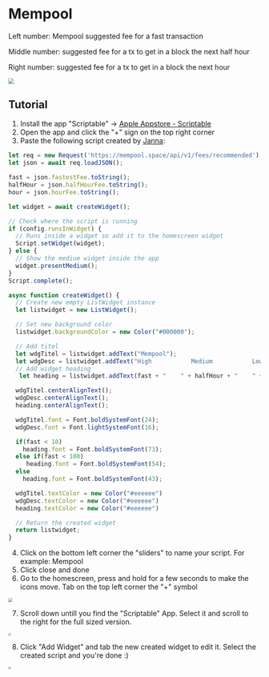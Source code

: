 # Mempool

Left number: Mempool suggested fee for a fast transaction

Middle number: suggested fee for a tx to get in a block the next half hour

Right number: suggested fee for a tx to get in a block the next hour

<img src="./images/mempool.jpg" style="zoom: 67%;" />

## Tutorial

1. Install the app "Scriptable" -> [Apple Appstore - Scriptable](https://apps.apple.com/ch/app/scriptable/id1405459188?l=en)
1. Open the app and click the "+" sign on the top right corner
1. Paste the following script created by [Janna](https://twitter.com/ux3257_):

```js
let req = new Request('https://mempool.space/api/v1/fees/recommended');
let json = await req.loadJSON();

fast = json.fastestFee.toString();
halfHour = json.halfHourFee.toString();
hour = json.hourFee.toString();

let widget = await createWidget();

// Check where the script is running
if (config.runsInWidget) {
  // Runs inside a widget so add it to the homescreen widget
  Script.setWidget(widget);
} else {
  // Show the medium widget inside the app
  widget.presentMedium();
}
Script.complete();

async function createWidget() {
  // Create new empty ListWidget instance
  let listwidget = new ListWidget();

  // Set new background color
  listwidget.backgroundColor = new Color("#000000");

  // Add titel
  let wdgTitel = listwidget.addText("Mempool");
  let wdgDesc = listwidget.addText("High           Medium           Low");
  // Add widget heading  
   let heading = listwidget.addText(fast + "    " + halfHour + "    " + hour);    

  wdgTitel.centerAlignText();
  wdgDesc.centerAlignText();
  heading.centerAlignText();

  wdgTitel.font = Font.boldSystemFont(24);
  wdgDesc.font = Font.lightSystemFont(16);

  if(fast < 10)
    heading.font = Font.boldSystemFont(73);
  else if(fast < 100)
     heading.font = Font.boldSystemFont(54);
  else
    heading.font = Font.boldSystemFont(43);

  wdgTitel.textColor = new Color("#eeeeee")
  wdgDesc.textColor = new Color("#eeeeee")  
  heading.textColor = new Color("#eeeeee")

  // Return the created widget
  return listwidget;
}
```

4. Click on the bottom left corner the "sliders" to name your script. For example: Mempool
5. Click close and done
6. Go to the homescreen, press and hold for a few seconds to make the icons move. Tab on the top left corner the "+" symbol

<img src="./images/2.PNG" style="zoom: 50%;" />

7. Scroll down untill you find the "Scriptable" App. Select it and scroll to the right for the full sized version.

<img src="./images/3.PNG" style="zoom: 30%;" />

8. Click "Add Widget" and tab the new created widget to edit it. Select the created script and you're done :)

<img src="./images/5.PNG" style="zoom: 30%;" />
